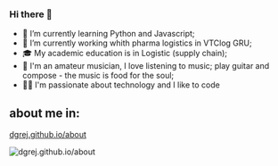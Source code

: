 <!--### Hi there 👋
-->

<!--
**dgrej/dgrej** is a ✨ _special_ ✨ repository because its `README.md` (this file) appears on your GitHub profile.

Here are some ideas to get you started:

- 🔭 I’m currently working on ...
- 🌱 I’m currently learning ...
- 👯 I’m looking to collaborate on ...
- 🤔 I’m looking for help with ...
- 💬 Ask me about ...
- 📫 How to reach me: ...
- 😄 Pronouns: ...
- ⚡ Fun fact: ...
-->
### Hi there 👋
- 🌱 I’m currently learning Python and Javascript;
- 🔭 I’m currently working whith pharma logistics in VTClog GRU;
- 🎓 My academic education is in Logistic (supply chain);
- 🎼 I'm an amateur musician, I love listening to music; play guitar and compose - the music is food for the soul;
- 👨‍💻 I'm passionate about technology and I like to code

## about me in: 
[dgrej.github.io/about](https://dgrej.github.io/about)

![dgrej.github.io/about](https://cdn.dribbble.com/users/23118/screenshots/3557982/2.gif)

